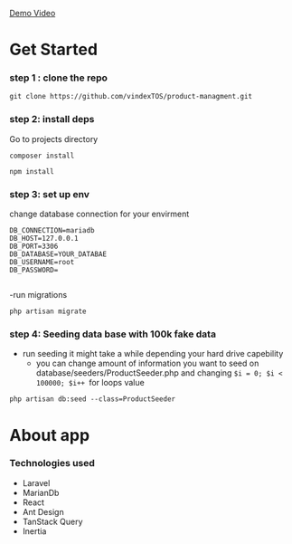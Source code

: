 [Demo Video](https://www.youtube.com/watch?v=dnrs0A0eAq0)


# Get Started

### step 1 : clone the repo

```
git clone https://github.com/vindexTOS/product-managment.git
```

### step 2: install deps

Go to projects directory

```
composer install

npm install
```

### step 3: set up env

change database connection for your envirment

```
DB_CONNECTION=mariadb
DB_HOST=127.0.0.1
DB_PORT=3306
DB_DATABASE=YOUR_DATABAE
DB_USERNAME=root
DB_PASSWORD=


```
-run migrations
``` 
php artisan migrate
```

### step 4: Seeding data base with 100k fake data

- run seeding
  it might take a while depending your hard drive capebility
  - you can change amount of information you want to seed on database/seeders/ProductSeeder.php and changing  `$i = 0; $i < 100000; $i++ `for loops value
```
php artisan db:seed --class=ProductSeeder
```

# About app

### Technologies used

- Laravel
- MarianDb
- React
- Ant Design
- TanStack Query
- Inertia
